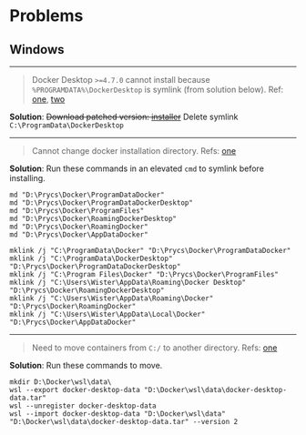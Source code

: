 # Problems

## Windows

---

> Docker Desktop `>=4.7.0` cannot install because `%PROGRAMDATA%\DockerDesktop` is symlink (from solution below). Ref: [one](https://github.com/docker/for-win/issues/12650), [two](https://github.com/docker/for-win/issues/12744)

**Solution**: ~~Download patched version: [installer](https://desktop-stage.docker.com/win/main/amd64/77294/Docker%20Desktop%20Installer.exe)~~
Delete symlink `C:\ProgramData\DockerDesktop`

---

> Cannot change docker installation directory. Refs: [one](https://github.com/docker/roadmap/issues/94)

**Solution**: Run these commands in an elevated `cmd` to symlink before installing.

```
md "D:\Prycs\Docker\ProgramDataDocker"
md "D:\Prycs\Docker\ProgramDataDockerDesktop"
md "D:\Prycs\Docker\ProgramFiles"
md "D:\Prycs\Docker\RoamingDockerDesktop"
md "D:\Prycs\Docker\RoamingDocker"
md "D:\Prycs\Docker\AppDataDocker"

mklink /j "C:\ProgramData\Docker" "D:\Prycs\Docker\ProgramDataDocker"
mklink /j "C:\ProgramData\DockerDesktop" "D:\Prycs\Docker\ProgramDataDockerDesktop"
mklink /j "C:\Program Files\Docker" "D:\Prycs\Docker\ProgramFiles"
mklink /j "C:\Users\Wister\AppData\Roaming\Docker Desktop" "D:\Prycs\Docker\RoamingDockerDesktop"
mklink /j "C:\Users\Wister\AppData\Roaming\Docker" "D:\Prycs\Docker\RoamingDocker"
mklink /j "C:\Users\Wister\AppData\Local\Docker" "D:\Prycs\Docker\AppDataDocker"
```

---

> Need to move containers from `C:/` to another directory. Refs: [one](https://blog.codetitans.pl/post/howto-docker-over-wsl2-location/)

**Solution**: Run these commands to move.

```
mkdir D:\Docker\wsl\data\
wsl --export docker-desktop-data "D:\Docker\wsl\data\docker-desktop-data.tar"
wsl --unregister docker-desktop-data
wsl --import docker-desktop-data "D:\Docker\wsl\data" "D:\Docker\wsl\data\docker-desktop-data.tar" --version 2
```
